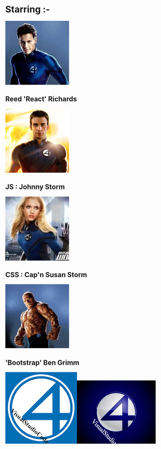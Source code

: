 # Starring :-


  
  <a href="/Fantastic Frontend/react"><img src="reedrichards.jpg_c200"/></a>
  
  ##  Reed 'React' Richards
 
 <a href="/Fantastic Frontend/js"><img src="js.png"/></a>
  
  ##  JS : Johnny Storm
 
 <a href="/Fantastic Frontend/css"><img src="iw.jpg"/></a>
  
  ##  CSS : Cap'n Susan Storm
 
 <a href="/Fantastic Frontend/bootstrap"><img src="chiklis.jpg_c200"/></a>
  
  ##  'Bootstrap' Ben Grimm

 

<span><img src="Untitled.png"/><img src="Untitle8.png"/></span>
